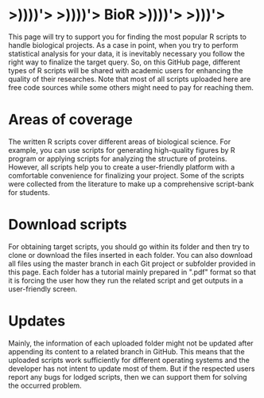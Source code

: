 # >))))'>  >))))'>  BioR  >))))'>   >)))'>
This page will try to support you for finding the most popular R scripts to handle biological projects. As a case in point, when you try to perform statistical analysis for your data, it is inevitably necessary you follow the right way to finalize the target query. So, on this GitHub page, different types of R scripts will be shared with academic users for enhancing the quality of their researches. Note that most of all scripts uploaded here are free code sources while some others might need to pay for reaching them. 

# Areas of coverage
The written R scripts cover different areas of biological science. For example, you can use scripts for generating high-quality figures by R program or applying scripts for analyzing the structure of proteins. However, all scripts help you to create a user-friendly platform with a comfortable convenience for finalizing your project. Some of the scripts were collected from the literature to make up a comprehensive script-bank for students.

# Download scripts
For obtaining target scripts, you should go within its folder and then try to clone or download the files inserted in each folder. You can also download all files using the master branch in each Git project or subfolder provided in this page. Each folder has a tutorial mainly prepared in ".pdf" format so that it is forcing the user how they run the related script and get outputs in a user-friendly screen. 

# Updates 
Mainly, the information of each uploaded folder might not be updated after appending its content to a related branch in GitHub. This means that the uploaded scripts work sufficiently for different operating systems and the developer has not intent to update most of them. But if the respected users report any bugs for lodged scripts, then we can support them for solving the occurred problem. 


